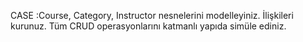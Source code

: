 CASE :Course, Category, Instructor nesnelerini modelleyiniz. İlişkileri kurunuz. Tüm CRUD operasyonlarını katmanlı yapıda simüle ediniz.

